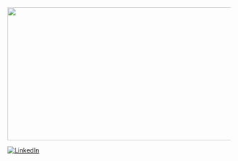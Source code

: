 <div align="center">
  <img src="https://media.giphy.com/media/yx5CGBdwXdCbjEf6li/giphy.gif" width="600" height="300"/>
</div>

<a href='https://www.linkedin.com/in/james-byler-23316764/' target="_blank"><img alt='LinkedIn' src='https://img.shields.io/badge/My LinkedIn-100000?style=social&logo=LinkedIn&logoColor=1e0098'/></a>
